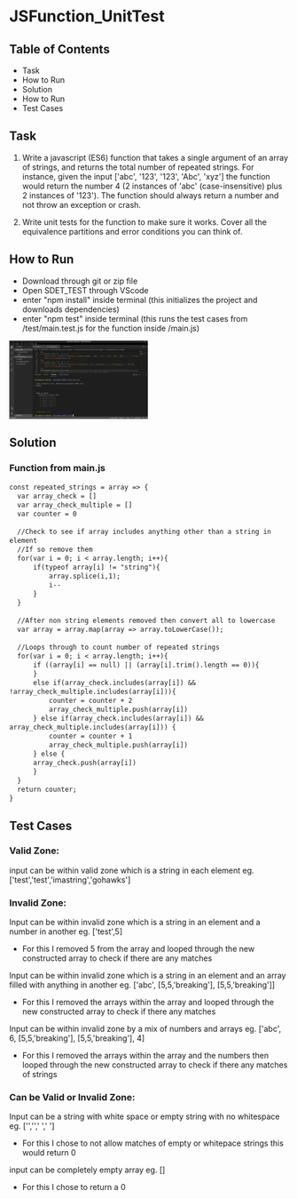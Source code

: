 # JSFunction_UnitTest
## Table of Contents
* Task
* How to Run
* Solution
* How to Run
* Test Cases

## Task

1. Write a javascript (ES6) function that takes a single argument of an array of strings, 
and returns the total number of repeated strings. For instance, given the input 
['abc', '123', '123', 'Abc', 'xyz'] the function would return the number 4 
(2 instances of 'abc' (case-insensitive) plus 2 instances of '123'). The function should 
always return a number and not throw an exception or crash.

2. Write unit tests for the function to make sure it works. Cover all the equivalence 
partitions and error conditions you can think of.

## How to Run

* Download through git or zip file
* Open SDET_TEST through VScode
* enter "npm install" inside terminal (this initializes the project and downloads dependencies)
* enter "npm test" inside terminal (this runs the test cases from /test/main.test.js for the function inside /main.js)

<img align="center" width="250" src="testcases.png" />


## Solution

### Function from main.js

    const repeated_strings = array => {
      var array_check = []
      var array_check_multiple = []
      var counter = 0

      //Check to see if array includes anything other than a string in element
      //If so remove them
      for(var i = 0; i < array.length; i++){
          if(typeof array[i] != "string"){
              array.splice(i,1);
              i--
          }
      }

      //After non string elements removed then convert all to lowercase
      var array = array.map(array => array.toLowerCase());

      //Loops through to count number of repeated strings
      for(var i = 0; i < array.length; i++){
          if ((array[i] == null) || (array[i].trim().length == 0)){
          }
          else if(array_check.includes(array[i]) && !array_check_multiple.includes(array[i])){
              counter = counter + 2
              array_check_multiple.push(array[i])
          } else if(array_check.includes(array[i]) && array_check_multiple.includes(array[i])) {
              counter = counter + 1
              array_check_multiple.push(array[i])
          } else {
          array_check.push(array[i])
          }
      }
      return counter;
    }
    
    
## Test Cases

### Valid Zone:
input can be within valid zone which is a string in each element eg. ['test','test','imastring','gohawks']

### Invalid Zone:

Input can be within invalid zone which is a string in an element and a number in another eg. ['test',5]
* For this I removed 5 from the array and looped through the new constructed array to check if there are any matches

Input can be within invalid zone which is a string in an element and an array filled with anything in another 
eg. ['abc', [5,5,'breaking'], [5,5,'breaking']]
* For this I removed the arrays within the array and looped through the new constructed array to check if there any matches

Input can be within invalid zone by a mix of numbers and arrays eg. ['abc', 6, [5,5,'breaking'], [5,5,'breaking'], 4]
* For this I removed the arrays within the array and the numbers then looped through the new constructed array to check if there any matches of strings

### Can be Valid or Invalid Zone:

Input can be a string with white space or empty string with no whitespace eg. ['','',' ',' ']
* For this I chose to not allow matches of empty or whitepace strings this would return 0

input can be completely empty array eg. []
* For this I chose to return a 0
